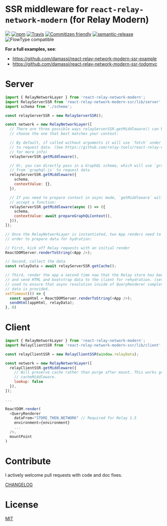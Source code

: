 # SSR middleware for `react-relay-network-modern` (for Relay Modern)

[![](https://img.shields.io/npm/v/react-relay-network-modern-ssr.svg)](https://www.npmjs.com/package/react-relay-network-modern-ssr)
[![npm](https://img.shields.io/npm/dt/react-relay-network-modern-ssr.svg)](http://www.npmtrends.com/react-relay-network-modern-ssr)
[![Travis](https://img.shields.io/travis/relay-tools/react-relay-network-modern-ssr.svg?maxAge=2592000)](https://travis-ci.org/relay-tools/react-relay-network-modern-ssr)
[![Commitizen friendly](https://img.shields.io/badge/commitizen-friendly-brightgreen.svg)](http://commitizen.github.io/cz-cli/)
[![semantic-release](https://img.shields.io/badge/%20%20%F0%9F%93%A6%F0%9F%9A%80-semantic--release-e10079.svg)](https://github.com/semantic-release/semantic-release)
![FlowType compatible](https://img.shields.io/badge/flowtype-compatible-brightgreen.svg)

**For a full examples, see**:

* https://github.com/damassi/react-relay-network-modern-ssr-example
* https://github.com/damassi/react-relay-network-modern-ssr-todomvc

# Server

```js
import { RelayNetworkLayer } from 'react-relay-network-modern';
import RelayServerSSR from 'react-relay-network-modern-ssr/lib/server';
import schema from './schema';

const relayServerSSR = new RelayServerSSR();

const network = new RelayNetworkLayer([
  // There are three possible ways relayServerSSR.getMiddleware() can be used;
  // choose the one that best matches your context:

  // By default, if called without arguments it will use `fetch` under the hood
  // to request data. (See https://github.com/relay-tools/react-relay-network-modern
  // for more info)
  relayServerSSR.getMiddleware(),

  // Or, you can directly pass in a GraphQL schema, which will use `graphql`
  // from `graphql-js` to request data
  relayServerSSR.getMiddleware({
    schema,
    contextValue: {},
  }),

  // If you need to prepare context in async mode, `getMiddleware` will also
  // accept a function:
  relayServerSSR.getMiddleware(async () => ({
    schema,
    contextValue: await prepareGraphQLContext(),
  })),
]);

// Once the RelayNetworkLayer is instantiated, two App renders need to be made in
// order to prepare data for hydration:

// First, kick off Relay requests with an initial render
ReactDOMServer.renderToString(<App />);

// Second, collect the data
const relayData = await relayServerSSR.getCache();

// Third, render the app a second time now that the Relay store has been primed
// and send HTML and bootstrap data to the client for rehydration. (setTimeout is
// used to ensure that async resolution inside of QueryRenderer completes once
// data is provided.
setTimeout(() => {
  const appHtml = ReactDOMServer.renderToString(<App />);
  sendHtml(appHtml, relayData);
}, 0)
```

# Client

```js
import { RelayNetworkLayer } from 'react-relay-network-modern';
import RelayClientSSR from 'react-relay-network-modern-ssr/lib/client';

const relayClientSSR = new RelayClientSSR(window.relayData);

const network = new RelayNetworkLayer([
  relayClientSSR.getMiddleware({
    // Will preserve cache rather than purge after mount. This works great with
    // cacheMiddleware.
    lookup: false
  }),
]);

...

ReactDOM.render(
  <QueryRenderer
    dataFrom="STORE_THEN_NETWORK" // Required for Relay 1.5
    environment={environment}
    ...
  />,
  mountPoint
)
```

# Contribute

I actively welcome pull requests with code and doc fixes.

[CHANGELOG](https://github.com/relay-tools/react-relay-network-modern-ssr/blob/master/CHANGELOG.md)

# License

[MIT](https://github.com/relay-tools/react-relay-network-modern-ssr/blob/master/LICENSE.md)
